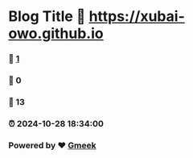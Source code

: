 # Blog Title :link: https://xubai-owo.github.io 
### :page_facing_up: [1](https://xubai-owo.github.io/tag.html) 
### :speech_balloon: 0 
### :hibiscus: 13 
### :alarm_clock: 2024-10-28 18:34:00 
### Powered by :heart: [Gmeek](https://github.com/Meekdai/Gmeek)
